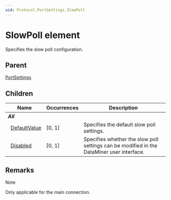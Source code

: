 ```yaml
---
uid: Protocol.PortSettings.SlowPoll
---
```


# SlowPoll element

Specifies the slow poll configuration.

## Parent

[PortSettings](xref:Protocol.PortSettings)

## Children

|Name|Occurrences|Description|
|--- |--- |--- |
|***All***|||
|&nbsp;&nbsp;[DefaultValue](xref:Protocol.PortSettings.SlowPoll.DefaultValue)|[0, 1]|Specifies the default slow poll settings.|
|&nbsp;&nbsp;[Disabled](xref:Protocol.PortSettings.SlowPoll.Disabled)|[0, 1]|Specifies whether the slow poll settings can be modified in the DataMiner user interface.|

## Remarks

> [!NOTE]
> Only applicable for the main connection.